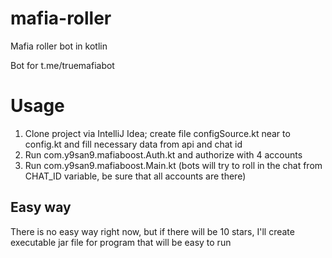 # mafia-roller
Mafia roller bot in kotlin

Bot for t.me/truemafiabot

# Usage
1. Clone project via IntelliJ Idea; create file configSource.kt near to config.kt and fill necessary data from api and chat id
2. Run com.y9san9.mafiaboost.Auth.kt and authorize with 4 accounts
2. Run com.y9san9.mafiaboost.Main.kt (bots will try to roll in the chat from CHAT_ID variable, be sure that all accounts are there)

## Easy way
There is no easy way right now, but if there will be 10 stars, I'll create executable jar file for program that will be easy to run
